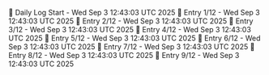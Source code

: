 📅 Daily Log Start - Wed Sep  3 12:43:03 UTC 2025
📌 Entry 1/12 - Wed Sep  3 12:43:03 UTC 2025
📌 Entry 2/12 - Wed Sep  3 12:43:03 UTC 2025
📌 Entry 3/12 - Wed Sep  3 12:43:03 UTC 2025
📌 Entry 4/12 - Wed Sep  3 12:43:03 UTC 2025
📌 Entry 5/12 - Wed Sep  3 12:43:03 UTC 2025
📌 Entry 6/12 - Wed Sep  3 12:43:03 UTC 2025
📌 Entry 7/12 - Wed Sep  3 12:43:03 UTC 2025
📌 Entry 8/12 - Wed Sep  3 12:43:03 UTC 2025
📌 Entry 9/12 - Wed Sep  3 12:43:03 UTC 2025
